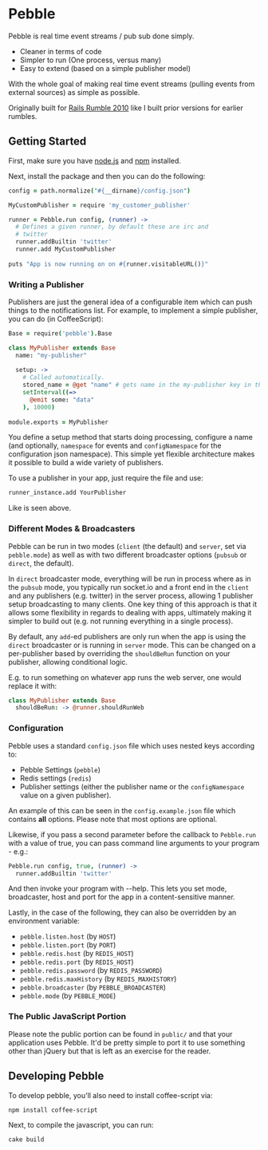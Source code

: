 # Pebble

Pebble is real time event streams / pub sub done simply.

* Cleaner in terms of code
* Simpler to run (One process, versus many)
* Easy to extend (based on a simple publisher model)

With the whole goal of making real time event streams (pulling events
from external sources) as simple as possible.

Originally built for [Rails Rumble 2010](http://www.railsrumble.com/) like
I built prior versions for earlier rumbles.

## Getting Started

First, make sure you have [node.js](http://nodejs.org/) and [npm](http://npmjs.org/) installed.

Next, install the package and then you can do the following:

```coffeescript
config = path.normalize("#{__dirname}/config.json")

MyCustomPublisher = require 'my_customer_publisher'

runner = Pebble.run config, (runner) ->
  # Defines a given runner, by default these are irc and
  # twitter
  runner.addBuiltin 'twitter'
  runner.add MyCustomPublisher
  
puts "App is now running on on #{runner.visitableURL()}"

```

### Writing a Publisher

Publishers are just the general idea of a configurable item which can push things to the notifications list.
For example, to implement a simple publisher, you can do (in CoffeeScript):

```coffeescript
Base = require('pebble').Base

class MyPublisher extends Base
  name: "my-publisher"
  
  setup: ->
    # Called automatically.
    stored_name = @get "name" # gets name in the my-publisher key in the configuration
    setInterval((=>
      @emit some: "data"
    ), 10000)
    
module.exports = MyPublisher
```
        
You define a setup method that starts doing processing, configure a name (and optionally, `namespace`
for events and `configNamespace` for the configuration json namespace). This simple yet flexible architecture
makes it possible to build a wide variety of publishers.

To use a publisher in your app, just require the file and use:

```coffeescript
runner_instance.add YourPublisher
```

Like is seen above.

### Different Modes & Broadcasters

Pebble can be run in two modes (`client` (the default) and `server`, set via `pebble.mode`) as well as with two different broadcaster options
(`pubsub` or `direct`, the default).

In `direct` broadcaster mode, everything will be run in process where as in the `pubsub` mode, you typically run
socket.io and a front end in the `client` and any publishers (e.g. twitter) in the server process, allowing 1 publisher
setup broadcasting to many clients. One key thing of this approach is that it allows some flexibility in regards
to dealing with apps, ultimately making it simpler to build out (e.g. not running everything in a single process).

By default, any `add`-ed publishers are only run when the app is using the `direct` broadcaster or is running in `server` mode.
This can be changed on a per-publisher based by overriding the `shouldBeRun` function on your publisher, allowing conditional logic.

E.g. to run something on whatever app runs the web server, one would replace it with:

```coffeescript
class MyPublisher extends Base
  shouldBeRun: -> @runner.shouldRunWeb
```

### Configuration

Pebble uses a standard `config.json` file which uses nested keys according to:

* Pebble Settings (`pebble`)
* Redis settings (`redis`)
* Publisher settings (either the publisher name or the `configNamespace` value on a given publisher).

An example of this can be seen in the `config.example.json` file which contains **all** options.
Please note that most options are optional.

Likewise, if you pass a second parameter before the callback to `Pebble.run` with a value of true,
you can pass command line arguments to your program - e.g.:

```coffeescript
Pebble.run config, true, (runner) ->
  runner.addBuiltin 'twitter'
```

And then invoke your program with --help. This lets you set mode, broadcaster, host and port for the
app in a content-sensitive manner.

Lastly, in the case of the following, they can also be overridden by an environment variable:

* `pebble.listen.host` (by `HOST`)
* `pebble.listen.port` (by `PORT`)
* `pebble.redis.host` (by `REDIS_HOST`)
* `pebble.redis.port` (by `REDIS_HOST`)
* `pebble.redis.password` (by `REDIS_PASSWORD`)
* `pebble.redis.maxHistory` (by `REDIS_MAXHISTORY`)
* `pebble.broadcaster` (by `PEBBLE_BROADCASTER`)
* `pebble.mode` (by `PEBBLE_MODE`)

### The Public JavaScript Portion

Please note the public portion can be found in `public/` and that
your application uses Pebble. It'd be pretty simple to port it to use
something other than jQuery but that is left as an exercise for the reader.

## Developing Pebble

To develop pebble, you'll also need to install coffee-script via:

```bash
npm install coffee-script
````

Next, to compile the javascript, you can run:

```bash
cake build
```